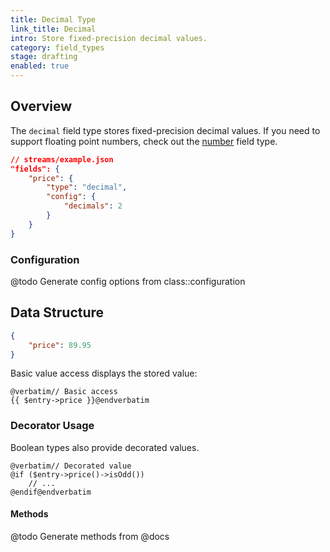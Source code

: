 ```yaml
---
title: Decimal Type
link_title: Decimal
intro: Store fixed-precision decimal values.
category: field_types
stage: drafting
enabled: true
---
```


## Overview

The `decimal` field type stores fixed-precision decimal values. If you need to support floating point numbers, check out the [number](number) field type.

```json
// streams/example.json
"fields": {
    "price": {
        "type": "decimal",
        "config": {
            "decimals": 2
        }
    }
}
```

### Configuration

@todo Generate config options from class::configuration


## Data Structure

```json
{
    "price": 89.95
}
```

Basic value access displays the stored value:

```blade
@verbatim// Basic access
{{ $entry->price }}@endverbatim
```

### Decorator Usage

Boolean types also provide decorated values.

```blade
@verbatim// Decorated value
@if ($entry->price()->isOdd())
    // ...
@endif@endverbatim
```

#### Methods

@todo Generate methods from @docs
